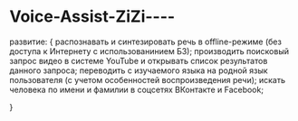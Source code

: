 # Voice-Assist-ZiZi----
развитие:
{
распознавать и синтезировать речь в offline-режиме (без доступа к Интернету c использованинием БЗ);
производить поисковый запрос видео в системе YouTube и открывать список результатов данного запроса;
переводить с изучаемого языка на родной язык пользователя (с учетом особенностей воспроизведения речи);
искать человека по имени и фамилии в соцсетях ВКонтакте и Facebook;

}
